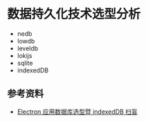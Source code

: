 # 数据持久化技术选型分析

- nedb
- lowdb
- leveldb
- lokijs
- sqlite
- indexedDB

## 参考资料

- [Electron 应用数据库选型暨 indexedDB 扫盲](https://shenlvmeng.github.io/blog/2019/03/12/indexeddb-introduction/)
